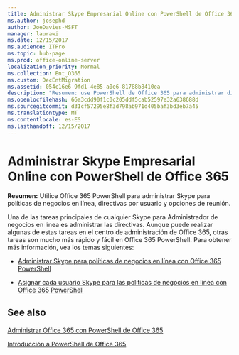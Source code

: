 ```yaml
---
title: Administrar Skype Empresarial Online con PowerShell de Office 365
ms.author: josephd
author: JoeDavies-MSFT
manager: laurawi
ms.date: 12/15/2017
ms.audience: ITPro
ms.topic: hub-page
ms.prod: office-online-server
localization_priority: Normal
ms.collection: Ent_O365
ms.custom: DecEntMigration
ms.assetid: 054c16e6-9fd1-4e85-a0e6-81788b8410ea
description: "Resumen: use PowerShell de Office 365 para administrar directivas de Skype Empresarial Online, directivas por usuario y opciones de reunión."
ms.openlocfilehash: 66a3cdd90f1c0c205ddf5cab52597e32a638688d
ms.sourcegitcommit: d31cf57295e8f3d798ab971d405baf3bd3eb7a45
ms.translationtype: MT
ms.contentlocale: es-ES
ms.lasthandoff: 12/15/2017
---
```

# <a name="manage-skype-for-business-online-with-office-365-powershell"></a>Administrar Skype Empresarial Online con PowerShell de Office 365

 **Resumen:** Utilice Office 365 PowerShell para administrar Skype para políticas de negocios en línea, directivas por usuario y opciones de reunión.
  
Una de las tareas principales de cualquier Skype para Administrador de negocios en línea es administrar las directivas. Aunque puede realizar algunas de estas tareas en el centro de administración de Office 365, otras tareas son mucho más rápido y fácil en Office 365 PowerShell. Para obtener más información, vea los temas siguientes:
  
- [Administrar Skype para políticas de negocios en línea con Office 365 PowerShell](manage-skype-for-business-online-policies-with-office-365-powershell.md)
    
- [Asignar cada usuario Skype para las políticas de negocios en línea con Office 365 PowerShell](assign-per-user-skype-for-business-online-policies-with-office-365-powershell.md)
    
## <a name="see-also"></a>See also

#### 

[Administrar Office 365 con PowerShell de Office 365](manage-office-365-with-office-365-powershell.md)
  
[Introducción a PowerShell de Office 365](getting-started-with-office-365-powershell.md)

